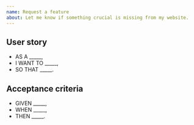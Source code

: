 ```yaml
---
name: Request a feature
about: Let me know if something crucial is missing from my website.
---
```


## User story

- AS A _____,
- I WANT TO _____,
- SO THAT _____.

## Acceptance criteria

- GIVEN _____,
- WHEN _____,
- THEN _____.
